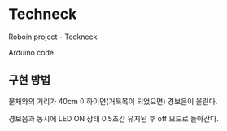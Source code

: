 # Techneck
Roboin project - Teckneck

Arduino code


## 구현 방법

물체와의 거리가 40cm 이하이면(거북목이 되었으면) 경보음이 울린다.

경보음과 동시에 LED ON 상태 0.5초간 유지된 후 off 모드로 돌아간다.
